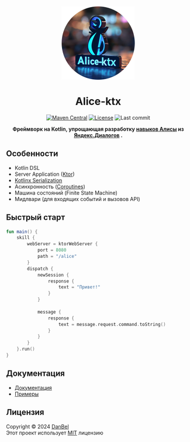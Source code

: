 <p align="center">
  <a href="https://github.com/danbeldev/alice-ktx/tree/master">
    <img width="200px" height="200px" alt="alice-skill" src="/documentation/resources/alice_ktx.png">
  </a>
</p>
<h1 align="center">
  Alice-ktx
</h1>

<div align="center">

[![Maven Central](https://badgen.net/badge/Maven%20Central/v0.1.0/blue?icon=github)](https://central.sonatype.com/artifact/io.github.danbeldev/alice-ktx)
[![License](https://img.shields.io/github/license/danbeldev/alice-ktx)](https://github.com/danbeldev/alice-ktx/blob/master/LICENSE)
![Last commit](https://img.shields.io/github/last-commit/danbeldev/alice-ktx)

</div>
<p align="center">
    <b>
        Фреймворк на Kotlin, упрощающая разработку 
        <a target="_blank" href="https://dialogs.yandex.ru/store">навыков Алисы</a>
        из
        <a target="_blank" href="https://dialogs.yandex.ru/development">Яндекс.Диалогов</a>
        .
    </b>
</p>

## Особенности
- Kotlin DSL
- Server Application ([Ktor](https://ktor.io))
- [Kotlinx Serialization](https://kotlinlang.org/docs/serialization.html)
- Асинхронность ([Coroutines](https://github.com/Kotlin/kotlinx.coroutines))
- Машина состояний (Finite State Machine)
- Мидлвари (для входящих событий и вызовов API)

## Быстрый старт

```kotlin
fun main() {
    skill {
        webServer = ktorWebServer {
            port = 8080
            path = "/alice"
        }
        dispatch {
            newSession {
                response {
                    text = "Привет!"
                }
            }

            message {
                response {
                    text = message.request.command.toString()
                }
            }
        }
    }.run()
}
```

## Документация
- [Документация](documentation/)
- [Примеры](https://github.com/danbeldev/alice-ktx/tree/master/examples/src/main/kotlin/com/github/examples)


## Лицензия
Copyright © 2024 [DanBel](https://github.com/danbeldev) \
Этот проект использует [MIT](https://github.com/danbeldev/alice-ktx/blob/master/LICENSE) лицензию
